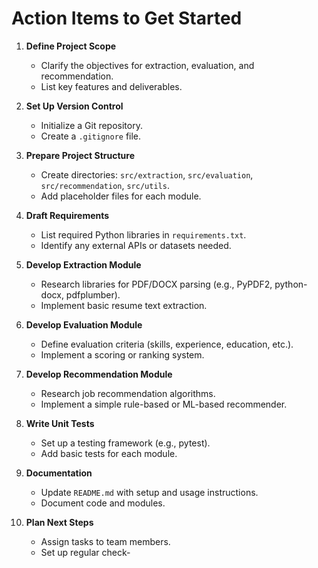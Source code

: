 # Action Items to Get Started

1. **Define Project Scope**
   - Clarify the objectives for extraction, evaluation, and recommendation.
   - List key features and deliverables.

2. **Set Up Version Control**
   - Initialize a Git repository.
   - Create a `.gitignore` file.

3. **Prepare Project Structure**
   - Create directories: `src/extraction`, `src/evaluation`, `src/recommendation`, `src/utils`.
   - Add placeholder files for each module.

4. **Draft Requirements**
   - List required Python libraries in `requirements.txt`.
   - Identify any external APIs or datasets needed.

5. **Develop Extraction Module**
   - Research libraries for PDF/DOCX parsing (e.g., PyPDF2, python-docx, pdfplumber).
   - Implement basic resume text extraction.

6. **Develop Evaluation Module**
   - Define evaluation criteria (skills, experience, education, etc.).
   - Implement a scoring or ranking system.

7. **Develop Recommendation Module**
   - Research job recommendation algorithms.
   - Implement a simple rule-based or ML-based recommender.

8. **Write Unit Tests**
   - Set up a testing framework (e.g., pytest).
   - Add basic tests for each module.

9. **Documentation**
   - Update `README.md` with setup and usage instructions.
   - Document code and modules.

10. **Plan Next Steps**
    - Assign tasks to team members.
    - Set up regular check-